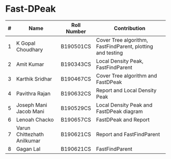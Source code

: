 # Fast-DPeak
| # | Name | Roll Number | Contribution |
|---| ----- | -------- | ---------- |
|1|K Gopal Choudhary | B190501CS |Cover Tree algorithm, FastFindParent, plotting and testing|
|2|Amit Kumar | B190343CS |Local Density Peak, FastFindParent|
|3|Karthik Sridhar | B190467CS |Cover Tree algorithm and FastDPeak|
|4|Pavithra Rajan | B190632CS |Report and Local Density Peak|
|5|Joseph Mani Jacob Mani | B190529CS |Local Density Peak and FastDPeak diagram|
|6|Lenoah Chacko | B190657CS |FastDPeak and Report|
|7|Varun Chittezhath Anilkumar | B190621CS |Report and FastFindParent|
|8|Gagan Lal | B190621CS |FastFindParent|